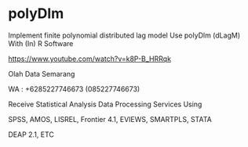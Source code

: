 # polyDlm
Implement finite polynomial distributed lag model Use polyDlm (dLagM) With (In) R Software

https://www.youtube.com/watch?v=k8P-B_HRRqk

Olah Data Semarang

WA : +6285227746673 (085227746673)

Receive Statistical Analysis Data Processing Services Using

SPSS, AMOS, LISREL, Frontier 4.1, EVIEWS, SMARTPLS, STATA

DEAP 2.1, ETC
